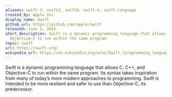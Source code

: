 ```yaml
---
aliases: swift-3, swift3, swift4, swift-4, swift-language
created_by: Apple Inc.
display_name: Swift
github_url: https://github.com/apple/swift
released: June 2, 2014
short_description: Swift is a dynamic programming language that allows C, C++, and
  Objective-C to run within the same program.
topic: swift
url: https://swift.org/
wikipedia_url: https://en.wikipedia.org/wiki/Swift_(programming_language)
---
```

Swift is a dynamic programming language that allows C, C++, and Objective-C to run within the same program. Its syntax takes inspiration from many of today’s more modern approaches to programming. Swift is intended to be more resilient and safer to use than Objective-C, its predecessor.
